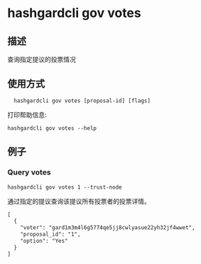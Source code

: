 # hashgardcli gov votes

## 描述

查询指定提议的投票情况

## 使用方式

```
  hashgardcli gov votes [proposal-id] [flags]

```
打印帮助信息:

```
hashgardcli gov votes --help
```

## 例子

### Query votes

```shell
hashgardcli gov votes 1 --trust-node
```

通过指定的提议查询该提议所有投票者的投票详情。
 
```txt
[
  {
    "voter": "gard1m3m4l6g5774qe5jj8cwlyasue22yh32jf4wwet",
    "proposal_id": "1",
    "option": "Yes"
  }
]
```
